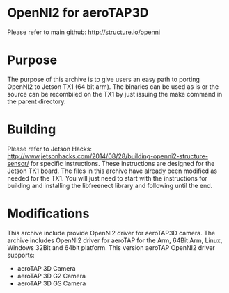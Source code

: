 # OpenNI2 for aeroTAP3D

Please refer to main github: http://structure.io/openni

# Purpose
The purpose of this archive is to give users an easy path to porting OpenNI2 to Jetson TX1 (64 bit arm). The binaries can be used as is or the source can be recombiled on the TX1 by just issuing the make command in the parent directory.

# Building
Please refer to Jetson Hacks: http://www.jetsonhacks.com/2014/08/28/building-openni2-structure-sensor/ for specific instructions. These instructions are designed for the Jetson TK1 board. The files in this archive have already been modified as needed for the TX1. You will just need to start with the instructions for building and installing the libfreenect library and following until the end.

# Modifications
This archive include provide OpenNI2 driver for aeroTAP3D camera. The archive includes OpenNI2 driver for aeroTAP for the Arm, 64Bit Arm, Linux, Windows 32Bit and 64bit platform.
This version aeroTAP OpenNI2 driver supports:
- aeroTAP 3D Camera
- aeroTAP 3D G2 Camera
- aeroTAP 3D GS Camera
